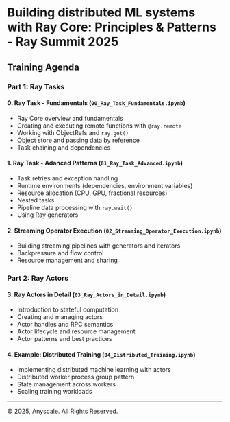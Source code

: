 # Building distributed ML systems with Ray Core: Principles & Patterns - Ray Summit 2025

## Training Agenda

### Part 1: Ray Tasks

#### 0. Ray Task - Fundamentals (`00_Ray_Task_Fundamentals.ipynb`)
- Ray Core overview and fundamentals
- Creating and executing remote functions with `@ray.remote`
- Working with ObjectRefs and `ray.get()`
- Object store and passing data by reference
- Task chaining and dependencies

#### 1. Ray Task - Adanced Patterns (`01_Ray_Task_Advanced.ipynb`)
- Task retries and exception handling
- Runtime environments (dependencies, environment variables)
- Resource allocation (CPU, GPU, fractional resources)
- Nested tasks
- Pipeline data processing with `ray.wait()`
- Using Ray generators

#### 2. Streaming Operator Execution (`02_Streaming_Operator_Execution.ipynb`)
- Building streaming pipelines with generators and iterators
- Backpressure and flow control
- Resource management and sharing

### Part 2: Ray Actors

#### 3. Ray Actors in Detail (`03_Ray_Actors_in_Detail.ipynb`)
- Introduction to stateful computation
- Creating and managing actors
- Actor handles and RPC semantics
- Actor lifecycle and resource management
- Actor patterns and best practices

#### 4. Example: Distributed Training (`04_Distributed_Training.ipynb`)
- Implementing distributed machine learning with actors
- Distributed worker process group pattern
- State management across workers
- Scaling training workloads

---
© 2025, Anyscale. All Rights Reserved.
